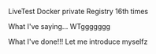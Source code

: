 LiveTest Docker private Registry 16th times

What I've saying... WTggggggg

What I've done!!! Let me introduce myselfz
